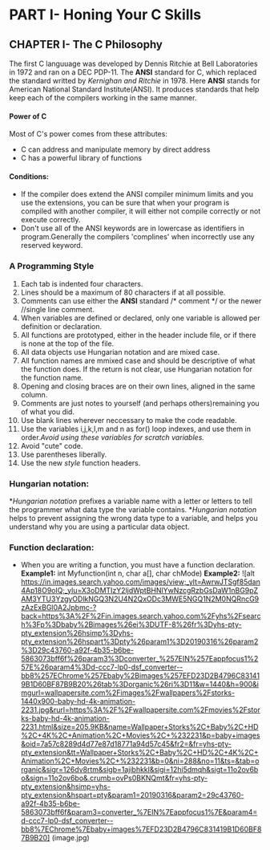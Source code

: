 # PART I- Honing Your C Skills
## CHAPTER I- The C Philosophy
The first C languuage was developed by Dennis Ritchie at Bell Laboratories in 1972 and ran on a DEC PDP-11.
The __ANSI__ standard for C, which replaced the standard writted by _Kernighan and Ritchie_ in 1978.
Here __ANSI__ stands for American National Standard Institute(ANSI). It produces standards that help keep each of the compilers working in the same manner.
#### Power of C
Most of C's power comes from these attributes:
* C can address and manipulate memory by direct address
* C has a powerful library of functions
#### Conditions:
* If the compiler does extend the ANSI compiler minimum limits and you use the extensions, you can be sure that when your program is compiled with another compiler, it will either not compile correctly or not execute correctly.
* Don't use all of the ANSI keywords are in lowercase as identifiers in program.Generally the compilers 'complines' when incorrectly use any reserved keyword.
### A Programming Style
1. Each tab is indented four characters.
2. Lines should be a maximum of 80 characters if at all possible.
3. Comments can use either the __ANSI__ standard /* comment */ or the newer //single line comment.
4. When variables are defined or declared, only one variable is allowed per definition or declaration.
5. All functions are prototyped, either in the header include file, or if there is none at the top of the file.
6. All data objects use Hungarian notation and are mixed case.
7. All function names are mmixed case and should be descriptive of what the function does. If the return is not clear, use Hungarian notation for the function name.
8. Opening and closing braces are on their own lines, aligned in the same column.
9. Comments are just notes to yourself (and perhaps others)remaining you of what you did. 
10. Use blank lines wherever neccessary to make the code readable.
11. Use the variables i,j,k,l,m and n as for() loop indexes, and use them in order._Avoid using these variables for scratch variables._
12. Avoid "cute" code.
13. Use parentheses liberally.
14. Use the new _style_ function headers.
### Hungarian notation:
*_Hungarian notation_ prefixes a variable name with a letter or letters to tell the programmer what data type the variable contains.
*_Hungarian notation_ helps to prevent assigning the wrong data type to a variable, and helps you understand why you are using a particular data object.
### Function declaration:
* When you are writing a function, you must have a function declaration.
__Example1:__
int Myfunction(int n, char a[], char chMode)
__Example2:__
![alt https://in.images.search.yahoo.com/images/view;_ylt=AwrwJTSgf85dan4Ap18O9olQ;_ylu=X3oDMTIzY2ljdWptBHNlYwNzcgRzbGsDaW1nBG9pZAM3YTU3YzgyODlkNGQ3N2U4N2QxODc3MWE5NGQ1N2M0NQRncG9zAzExBGl0A2Jpbmc-?back=https%3A%2F%2Fin.images.search.yahoo.com%2Fyhs%2Fsearch%3Fp%3Dbaby%2Bimages%26ei%3DUTF-8%26fr%3Dyhs-pty-pty_extension%26hsimp%3Dyhs-pty_extension%26hspart%3Dpty%26param1%3D20190316%26param2%3D29c43760-a92f-4b35-b6be-5863073bff6f%26param3%3Dconverter_%257EIN%257Eappfocus1%257E%26param4%3Dd-ccc7-lp0-dsf_converter--bb8%257EChrome%257Ebaby%2Bimages%257EFD23D2B4796C831419B1D60BF87B9B20%26tab%3Dorganic%26ri%3D11&w=1440&h=900&imgurl=wallpapersite.com%2Fimages%2Fwallpapers%2Fstorks-1440x900-baby-hd-4k-animation-2231.jpg&rurl=https%3A%2F%2Fwallpapersite.com%2Fmovies%2Fstorks-baby-hd-4k-animation-2231.html&size=205.9KB&name=Wallpaper+Storks%2C+Baby%2C+HD%2C+4K%2C+Animation%2C+Movies%2C+%232231&p=baby+images&oid=7a57c8289d4d77e87d18771a94d57c45&fr2=&fr=yhs-pty-pty_extension&tt=Wallpaper+Storks%2C+Baby%2C+HD%2C+4K%2C+Animation%2C+Movies%2C+%232231&b=0&ni=288&no=11&ts=&tab=organic&sigr=126dv8rtm&sigb=1ajibhkkl&sigi=12hi5dmqh&sigt=11o2ov6bo&sign=11o2ov6bo&.crumb=ovPs0BKNQmt&fr=yhs-pty-pty_extension&hsimp=yhs-pty_extension&hspart=pty&param1=20190316&param2=29c43760-a92f-4b35-b6be-5863073bff6f&param3=converter_%7EIN%7Eappfocus1%7E&param4=d-ccc7-lp0-dsf_converter--bb8%7EChrome%7Ebaby+images%7EFD23D2B4796C831419B1D60BF87B9B20] (image.jpg)
